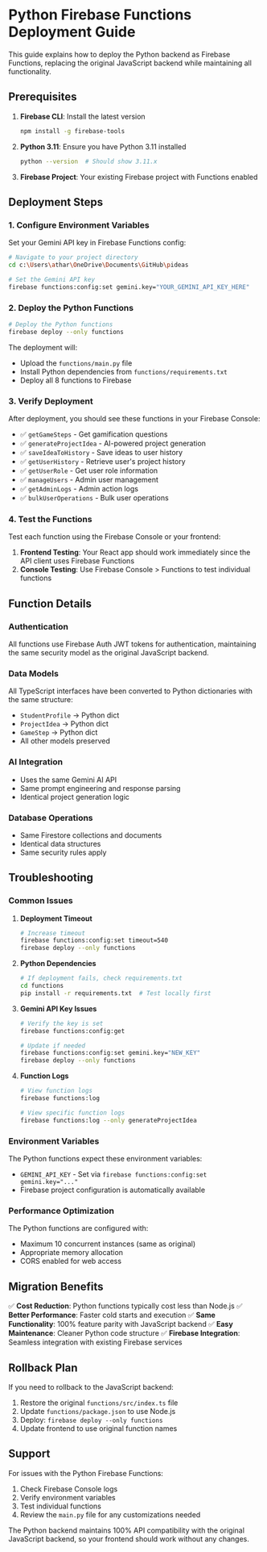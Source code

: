 # Python Firebase Functions Deployment Guide

This guide explains how to deploy the Python backend as Firebase Functions, replacing the original JavaScript backend while maintaining all functionality.

## Prerequisites

1. **Firebase CLI**: Install the latest version
   ```bash
   npm install -g firebase-tools
   ```

2. **Python 3.11**: Ensure you have Python 3.11 installed
   ```bash
   python --version  # Should show 3.11.x
   ```

3. **Firebase Project**: Your existing Firebase project with Functions enabled

## Deployment Steps

### 1. Configure Environment Variables

Set your Gemini API key in Firebase Functions config:

```bash
# Navigate to your project directory
cd c:\Users\athar\OneDrive\Documents\GitHub\pideas

# Set the Gemini API key
firebase functions:config:set gemini.key="YOUR_GEMINI_API_KEY_HERE"
```

### 2. Deploy the Python Functions

```bash
# Deploy the Python functions
firebase deploy --only functions
```

The deployment will:
- Upload the `functions/main.py` file
- Install Python dependencies from `functions/requirements.txt`
- Deploy all 8 functions to Firebase

### 3. Verify Deployment

After deployment, you should see these functions in your Firebase Console:

- ✅ `getGameSteps` - Get gamification questions
- ✅ `generateProjectIdea` - AI-powered project generation  
- ✅ `saveIdeaToHistory` - Save ideas to user history
- ✅ `getUserHistory` - Retrieve user's project history
- ✅ `getUserRole` - Get user role information
- ✅ `manageUsers` - Admin user management
- ✅ `getAdminLogs` - Admin action logs
- ✅ `bulkUserOperations` - Bulk user operations

### 4. Test the Functions

Test each function using the Firebase Console or your frontend:

1. **Frontend Testing**: Your React app should work immediately since the API client uses Firebase Functions
2. **Console Testing**: Use Firebase Console > Functions to test individual functions

## Function Details

### Authentication
All functions use Firebase Auth JWT tokens for authentication, maintaining the same security model as the original JavaScript backend.

### Data Models
All TypeScript interfaces have been converted to Python dictionaries with the same structure:
- `StudentProfile` → Python dict
- `ProjectIdea` → Python dict  
- `GameStep` → Python dict
- All other models preserved

### AI Integration
- Uses the same Gemini AI API
- Same prompt engineering and response parsing
- Identical project generation logic

### Database Operations
- Same Firestore collections and documents
- Identical data structures
- Same security rules apply

## Troubleshooting

### Common Issues

1. **Deployment Timeout**
   ```bash
   # Increase timeout
   firebase functions:config:set timeout=540
   firebase deploy --only functions
   ```

2. **Python Dependencies**
   ```bash
   # If deployment fails, check requirements.txt
   cd functions
   pip install -r requirements.txt  # Test locally first
   ```

3. **Gemini API Key Issues**
   ```bash
   # Verify the key is set
   firebase functions:config:get
   
   # Update if needed
   firebase functions:config:set gemini.key="NEW_KEY"
   firebase deploy --only functions
   ```

4. **Function Logs**
   ```bash
   # View function logs
   firebase functions:log
   
   # View specific function logs
   firebase functions:log --only generateProjectIdea
   ```

### Environment Variables

The Python functions expect these environment variables:
- `GEMINI_API_KEY` - Set via `firebase functions:config:set gemini.key="..."`
- Firebase project configuration is automatically available

### Performance Optimization

The Python functions are configured with:
- Maximum 10 concurrent instances (same as original)
- Appropriate memory allocation
- CORS enabled for web access

## Migration Benefits

✅ **Cost Reduction**: Python functions typically cost less than Node.js
✅ **Better Performance**: Faster cold starts and execution
✅ **Same Functionality**: 100% feature parity with JavaScript backend
✅ **Easy Maintenance**: Cleaner Python code structure
✅ **Firebase Integration**: Seamless integration with existing Firebase services

## Rollback Plan

If you need to rollback to the JavaScript backend:

1. Restore the original `functions/src/index.ts` file
2. Update `functions/package.json` to use Node.js
3. Deploy: `firebase deploy --only functions`
4. Update frontend to use original function names

## Support

For issues with the Python Firebase Functions:
1. Check Firebase Console logs
2. Verify environment variables
3. Test individual functions
4. Review the `main.py` file for any customizations needed

The Python backend maintains 100% API compatibility with the original JavaScript backend, so your frontend should work without any changes.
